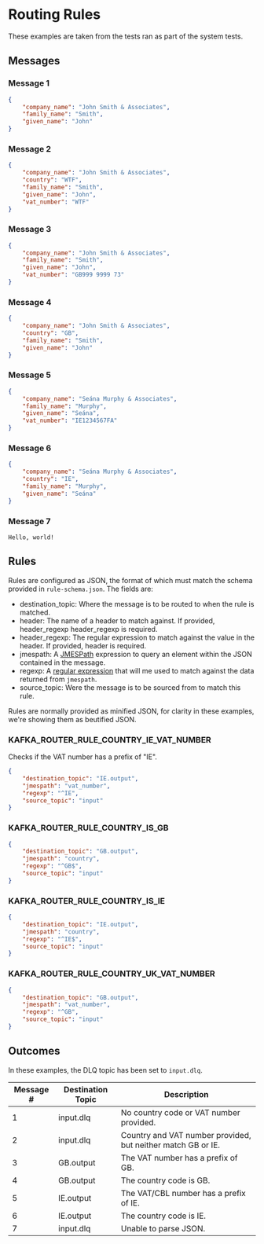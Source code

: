 # Routing Rules

These examples are taken from the tests ran as part of the system tests.

## Messages

### Message 1

```json
{
    "company_name": "John Smith & Associates",
    "family_name": "Smith",
    "given_name": "John"
}
```

### Message 2

```json
{
    "company_name": "John Smith & Associates",
    "country": "WTF",
    "family_name": "Smith",
    "given_name": "John",
    "vat_number": "WTF"
}
```

### Message 3

```json
{
    "company_name": "John Smith & Associates",
    "family_name": "Smith",
    "given_name": "John",
    "vat_number": "GB999 9999 73"
}
```

### Message 4

```json
{
    "company_name": "John Smith & Associates",
    "country": "GB",
    "family_name": "Smith",
    "given_name": "John"
}
```

### Message 5

```json
{
    "company_name": "Seána Murphy & Associates",
    "family_name": "Murphy",
    "given_name": "Seána",
    "vat_number": "IE1234567FA"
}
```

### Message 6

```json
{
    "company_name": "Seána Murphy & Associates",
    "country": "IE",
    "family_name": "Murphy",
    "given_name": "Seána"
}
```

### Message 7

```
Hello, world!
```

## Rules

Rules are configured as JSON, the format of which must match the schema
provided in `rule-schema.json`.  The fields are:

- destination_topic: Where the message is to be routed to when the rule
  is matched.
- header: The name of a header to match against.  If provided, header_regexp
  header_regexp is required.
- header_regexp:  The regular expression to match against the value
  in the header.  If provided, header is required.
- jmespath: A [JMESPath](https://jmespath.org/) expression to query an
  element within the JSON contained in the message.
- regexp: A
  [regular expression](https://en.wikipedia.org/wiki/Regular_expression)
  that will me used to match against the data returned from `jmespath`.
- source_topic: Were the message is to be sourced from to match this
  rule.

Rules are normally provided as minified JSON, for clarity in these examples,
we're showing them as beutified JSON.

### KAFKA_ROUTER_RULE_COUNTRY_IE_VAT_NUMBER

Checks if the VAT number has a prefix of "IE".

```json
{
    "destination_topic": "IE.output",
    "jmespath": "vat_number",
    "regexp": "^IE",
    "source_topic": "input"
}
```

### KAFKA_ROUTER_RULE_COUNTRY_IS_GB

```json
{
    "destination_topic": "GB.output",
    "jmespath": "country",
    "regexp": "^GB$",
    "source_topic": "input"
}
```

### KAFKA_ROUTER_RULE_COUNTRY_IS_IE

```json
{
    "destination_topic": "IE.output",
    "jmespath": "country",
    "regexp": "^IE$",
    "source_topic": "input"
}
```

### KAFKA_ROUTER_RULE_COUNTRY_UK_VAT_NUMBER

```json
{
    "destination_topic": "GB.output",
    "jmespath": "vat_number",
    "regexp": "^GB",
    "source_topic": "input"
}
```

## Outcomes

In these examples, the DLQ topic has been set to `input.dlq`.

| Message # | Destination Topic | Description                                                  |
| --------- | ----------------- | ------------------------------------------------------------ |
| 1         | input.dlq         | No country code or VAT number provided.                      |
| 2         | input.dlq         | Country and VAT number provided, but neither match GB or IE. |
| 3         | GB.output         | The VAT number has a prefix of GB.                           |
| 4         | GB.output         | The country code is GB.                                      |
| 5         | IE.output         | The VAT/CBL number has a prefix of IE.                       |
| 6         | IE.output         | The country code is IE.                                      |
| 7         | input.dlq         | Unable to parse JSON.                                        |
